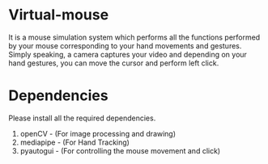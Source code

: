 # Virtual-mouse

It is a mouse simulation system which performs all the functions performed by your mouse corresponding to your hand movements and gestures. Simply speaking, a camera captures your video and depending on your hand gestures, you can move the cursor and perform left click. 

# Dependencies

Please install all the required dependencies.

1) openCV - (For image processing and drawing)
2) mediapipe - (For Hand Tracking)
3) pyautogui - (For controlling the mouse movement and click)
